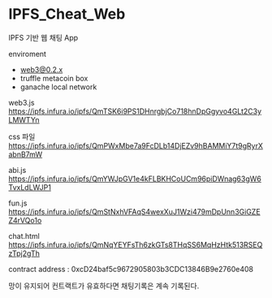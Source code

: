 # IPFS_Cheat_Web

IPFS 기반 웹 채팅 App

enviroment

- web3@0.2.x
- truffle metacoin box
- ganache local network

web3.js
https://ipfs.infura.io/ipfs/QmTSK6i9PS1DHnrgbjCo718hnDpGgyvo4GLt2C3yLMWTYn

css 파일
https://ipfs.infura.io/ipfs/QmPWxMbe7a9FcDLb14DjEZv9hBAMMiY7t9gRyrXabnB7mW

abi.js
https://ipfs.infura.io/ipfs/QmYWJpGV1e4kFLBKHCoUCm96piDWnag63gW6TvxLdLWJP1

fun.js
https://ipfs.infura.io/ipfs/QmStNxhVFAqS4wexXuJ1Wzi479mDpUnn3GiGZEZ4rVQo1o

chat.html
https://ipfs.infura.io/ipfs/QmNqYEYFsTh6zkGTs8THqSS6MqHzHtk513RSEQzTpj2gTh

contract address : 0xcD24baf5c9672905803b3CDC13846B9e2760e408

망이 유지되어 컨트랙트가 유효하다면 채팅기록은 계속 기록된다.
